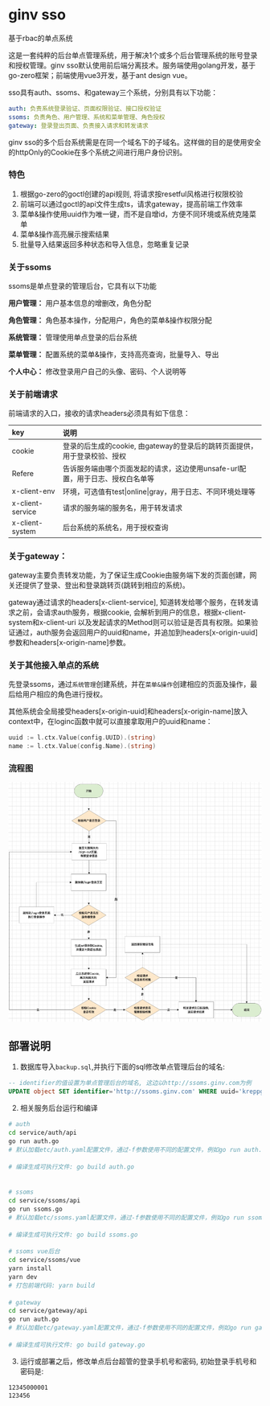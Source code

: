 # ginv sso
基于rbac的单点系统

这是一套纯粹的后台单点管理系统，用于解决1个或多个后台管理系统的账号登录和授权管理。ginv sso默认使用前后端分离技术。服务端使用golang开发，基于go-zero框架；前端使用vue3开发，基于ant design vue。

sso具有auth、ssoms、和gateway三个系统，分别具有以下功能：
```yaml
auth: 负责系统登录验证、页面权限验证、接口授权验证
ssoms: 负责角色、用户管理、系统和菜单管理、角色授权
gateway: 登录登出页面、负责接入请求和转发请求
```

ginv sso的多个后台系统需是在同一个域名下的子域名。这样做的目的是使用安全的httpOnly的Cookie在多个系统之间进行用户身份识别。

### 特色

1. 根据go-zero的goctl创建的api规则, 将请求按resetful风格进行权限校验
2. 前端可以通过goctl的api文件生成ts，请求gateway，提高前端工作效率
3. 菜单&操作使用uuid作为唯一键，而不是自增id，方便不同环境或系统克隆菜单
4. 菜单&操作高亮展示搜索结果
5. 批量导入结果返回多种状态和导入信息，忽略重复记录

### 关于ssoms

ssoms是单点登录的管理后台，它具有以下功能

**用户管理：** 用户基本信息的增删改，角色分配

**角色管理：** 角色基本操作，分配用户，角色的菜单&操作权限分配

**系统管理：** 管理使用单点登录的后台系统

**菜单管理：** 配置系统的菜单&操作，支持高亮查询，批量导入、导出

**个人中心：** 修改登录用户自己的头像、密码、个人说明等



### 关于前端请求
前端请求的入口，接收的请求headers必须具有如下信息：

| key | 说明 |
|:--|:--|
| cookie | 登录的后生成的cookie, 由gateway的登录后的跳转页面提供，用于登录校验、授权 |
| Refere | 告诉服务端由哪个页面发起的请求，这边使用unsafe-url配置，用于日志、授权白名单等 |
| x-client-env | 环境，可选值有test\|online\|gray，用于日志、不同环境处理等 |
| x-client-service | 请求的服务端的服务名，用于转发请求 |
| x-client-system | 后台系统的系统名，用于授权查询 |


### 关于gateway：
gateway主要负责转发功能，为了保证生成Cookie由服务端下发的页面创建，网关还提供了登录、登出和登录跳转页(跳转到相应的系统)。

gateway通过请求的headers[x-client-service], 知道转发给哪个服务，在转发请求之前，会请求auth服务，根据cookie, 会解析到用户的信息，根据x-client-system和x-client-uri
以及发起请求的Method则可以验证是否具有权限。如果验证通过，auth服务会返回用户的uuid和name，并追加到headers[x-origin-uuid]参数和headers[x-origin-name]参数。

### 关于其他接入单点的系统
先登录ssoms，通过`系统管理`创建系统，并在`菜单&操作`创建相应的页面及操作，最后给用户相应的角色进行授权。

其他系统会全局接受headers[x-origin-uuid]和headers[x-origin-name]放入context中，在loginc函数中就可以直接拿取用户的uuid和name：
```go
uuid := l.ctx.Value(config.UUID).(string)
name := l.ctx.Value(config.Name).(string)
```

### 流程图

![流程图](./flowchart.png)



## 部署说明

1. 数据库导入`backup.sql`,并执行下面的sql修改单点管理后台的域名:
```sql
-- identifier的值设置为单点管理后台的域名, 这边以http://ssoms.ginv.com为例
UPDATE object SET identifier='http://ssoms.ginv.com' WHERE uuid='kreppg8md1sb'
```

2. 相关服务后台运行和编译
```bash
# auth
cd service/auth/api
go run auth.go
# 默认加载etc/auth.yaml配置文件，通过-f参数使用不同的配置文件，例如go run auth.go -f etc/auth.dev.yaml

# 编译生成可执行文件: go build auth.go


# ssoms
cd service/ssoms/api
go run ssoms.go
# 默认加载etc/ssoms.yaml配置文件，通过-f参数使用不同的配置文件，例如go run ssoms.go -f etc/ssoms.dev.yaml

# 编译生成可执行文件: go build ssoms.go

# ssoms vue后台
cd service/ssoms/vue
yarn install
yarn dev
# 打包前端代码: yarn build

# gateway
cd service/gateway/api
go run auth.go
# 默认加载etc/gateway.yaml配置文件，通过-f参数使用不同的配置文件，例如go run gateway.go -f etc/gateway.dev.yaml

# 编译生成可执行文件: go build gateway.go
```

3. 运行或部署之后，修改单点后台超管的登录手机号和密码, 初始登录手机号和密码是:
```
12345000001
123456
```






 
 

